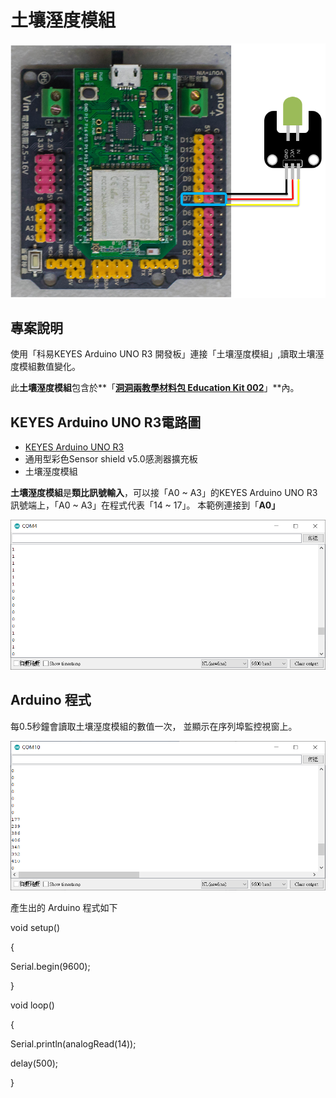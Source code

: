 # 土壤溼度模組

![](../../.gitbook/assets/0%20%2836%29.png)

## 專案說明

使用「科易KEYES Arduino UNO R3 開發板」連接「土壤溼度模組」,讀取土壤溼度模組數值變化。

此**土壤溼度模組**包含於**「**[洞洞兩教學材料包 Education Kit 002](https://www.robotkingdom.com.tw/product/rk-education-kit-002/)**」**內。

## KEYES Arduino UNO R3電路圖

* [KEYES Arduino UNO R3](https://www.robotkingdom.com.tw/product/keyes-uno-r3/)
* 通用型彩色Sensor shield v5.0感測器擴充板
* 土壤溼度模組

**土壤溼度模組**是**類比訊號輸入**，可以接「A0 ~ A3」的KEYES Arduino UNO R3訊號端上，「A0 ~ A3」在程式代表「14 ~ 17」。 本範例連接到「**A0」**

![](../../.gitbook/assets/1%20%281%29.png)

## Arduino 程式

每0.5秒鐘會讀取土壤溼度模組的數值一次， 並顯示在序列埠監控視窗上。

![](../../.gitbook/assets/2%20%2813%29.png)

產生出的 Arduino 程式如下

void setup\(\)

{

 Serial.begin\(9600\);

}

void loop\(\)

{

 Serial.println\(analogRead\(14\)\);

 delay\(500\);

}


